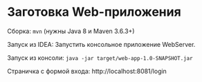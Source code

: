# Заготовка Web-приложения

Сборка: ```mvn``` (нужны Java 8 и Maven 3.6.3+)

Запуск из IDEA: Запустить консольное приложение WebServer.

Запуск из консоли: ```java -jar target/web-app-1.0-SNAPSHOT.jar```

Страничка с формой входа: http://localhost:8081/login